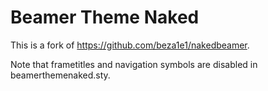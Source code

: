 # Beamer Theme Naked

This is a fork of https://github.com/beza1e1/nakedbeamer.

Note that frametitles and navigation symbols are disabled in beamerthemenaked.sty.
